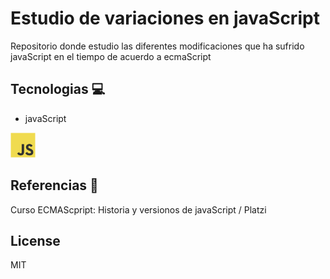 # Estudio de variaciones en javaScript 
Repositorio donde estudio las diferentes modificaciones que ha sufrido javaScript en el tiempo de acuerdo a ecmaScript

## Tecnologias :computer:
- javaScript 
<img src="https://raw.githubusercontent.com/devicons/devicon/master/icons/javascript/javascript-original.svg" alt="javascript" width="40" height="40"/>

## Referencias :blue_book:
Curso ECMAScpript: Historia y versionos de javaScript / Platzi

## License
MIT
